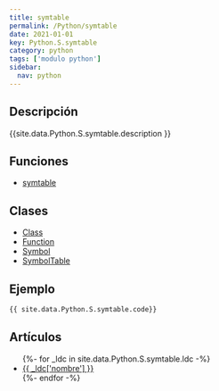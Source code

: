 ```yaml
---
title: symtable
permalink: /Python/symtable
date: 2021-01-01
key: Python.S.symtable
category: python
tags: ['modulo python']
sidebar: 
  nav: python
---
```


## Descripción
{{site.data.Python.S.symtable.description }}

## Funciones
* [symtable](/Python/symtable/symtable/)

## Clases
* [Class](/Python/symtable/Class/)
* [Function](/Python/symtable/Function/)
* [Symbol](/Python/symtable/Symbol/)
* [SymbolTable](/Python/symtable/SymbolTable/)

## Ejemplo
~~~python
{{ site.data.Python.S.symtable.code}}
~~~

## Artículos
<ul>
{%- for _ldc in site.data.Python.S.symtable.ldc -%}
   <li>
       <a href="{{_ldc['url'] }}">{{ _ldc['nombre'] }}</a>
   </li>
{%- endfor -%}
</ul>
